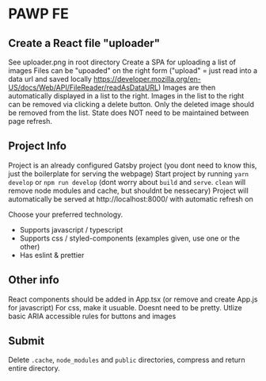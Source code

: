 # PAWP FE

## Create a React file "uploader"

See uploader.png in root directory
Create a SPA for uploading a list of images
Files can be "upoaded" on the right form ("upload" = just read into a data url and saved locally https://developer.mozilla.org/en-US/docs/Web/API/FileReader/readAsDataURL)
Images are then automatically displayed in a list to the right.
Images in the list to the right can be removed via clicking a delete button. Only the deleted image should be removed from the list.
State does NOT need to be maintained between page refresh.

## Project Info

Project is an already configured Gatsby project (you dont need to know this, just the boilerplate for serving the webpage)
Start project by running `yarn develop` or `npm run develop` (dont worry about `build` and `serve`. `clean` will remove node modules and cache, but shouldnt be nessecary)
Project will automatically be served at http://localhost:8000/ with automatic refresh on

Choose your preferred technology.

- Supports javascript / typescript
- Supports css / styled-components (examples given, use one or the other)
- Has eslint & prettier

## Other info

React components should be added in App.tsx (or remove and create App.js for javascript)
For css, make it usuable. Doesnt need to be pretty.
Utlize basic ARIA accessible rules for buttons and images

## Submit

Delete `.cache`, `node_modules` and `public` directories, compress and return entire directory.
